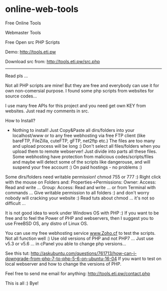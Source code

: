 # online-web-tools
Free Online Tools 

Webmaster Tools

Free Open src PHP Scripts

Demo: http://tools.eti.pw

Download src from: http://tools.eti.pw/src.php

---------------------------------------------------------------------------------------------------------------------------------

Read pls ...

Not all PHP scripts are mine! But they are free and everybody can use it for own non-comersial purpose. I found some php scripts from websites for source codes...

I use many free APIs for this project and you need get own KEY from websites. Just read my comments in src. 

How to Install? 
- Nothing to install! Just Copy&Paste all dirs/folders into your localhost/www or to any free webhosting via free FTP client (like bareFTP, FileZilla, cuteFTP, gFTP, net2ftp etc.)
The files are too many and upload process will be long :) Don't select all files/folders when you upload them to remote webserver! Just divide into parts all these files. Some webhosting have protection from malicious codes/scripts/files and maybe will detect some of the scripts like dangerouse, and will suspend your free account :) On paid hostings - no problems :)

Some dirs/folders need writable permission! chmod 755 or 777 :) 
Right click with the mouse on Folders and:
Properties->Permissions: Owner: Access: Read and write ... Group: Access: Read and write ... or from Terminal with commands ...
Give writable permission to all folders :) and don't worry nobody will cracking your website :)
Read tuts about chmod ... it's not so difficult ...

It is not good idea to work under Windows OS with PHP :) If you want to be free and to feel the Power of PHP and webservers, then I suggest you to use FreeBSD OS, any distro of Linux OS.

You can use my free webhosting service www.Zoho.cf to test the scripts. Not all function well :) Use old versions of PHP and not PHP7 ... Just use v5.3 or v5.6 ... in cPanel you able to change php versions... 

See this tut: http://askubuntu.com/questions/761713/how-can-i-downgrade-from-php-7-to-php-5-6-on-ubuntu-16-04
If you want to test on local webserver and how to change the versions of PHP.

Feel free to send me email for anything:  http://tools.eti.pw/contact.php

This is all :) Bye!
